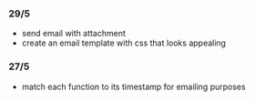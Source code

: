 ### 29/5
- send email with attachment
- create an email template with css that looks appealing

### 27/5
- match each function to its timestamp for emailing purposes